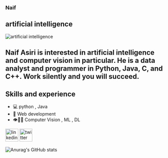 
###  Naif
## artificial intelligence


![artificial intelligence](https://i.pinimg.com/564x/68/96/59/689659355539be53b12160a89a3d3d56.jpg)

 ## Naif Asiri is interested in artificial intelligence and computer vision in particular. He is a data analyst and programmer in Python, Java, C, and C++. Work silently and you will succeed.



## Skills and experience
* 💻 python , Java
* 📱 Web development
* 👁️🦾🦿 Computer Vision , ML , DL 
  




[<img src='https://cdn.jsdelivr.net/npm/simple-icons@3.0.1/icons/linkedin.svg' alt='linkedin' height='40'>](https://www.linkedin.com/in/naif-al-ayaid-667820238/)  [<img src='https://cdn.jsdelivr.net/npm/simple-icons@3.0.1/icons/twitter.svg' alt='twitter' height='40'>](https://twitter.com/@N0d_65)  










![Anurag's GitHub stats](https://github-readme-stats.vercel.app/api?username=neef02&theme=dark&show_icons=true)
